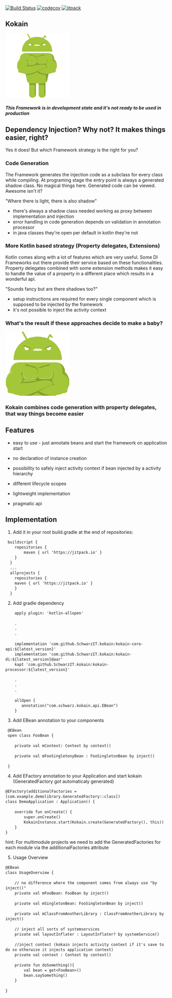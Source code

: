 [![Build Status](https://travis-ci.org/SchwarzIT/kokain.svg?branch=master)](https://travis-ci.org/SchwarzIT/kokain)
[![codecov](https://codecov.io/gh/SchwarzIT/kokain/branch/master/graph/badge.svg)](https://codecov.io/gh/SchwarzIT/kokain)
[![jitpack](https://jitpack.io/v/SchwarzIT/kokain.svg)](https://jitpack.io/#SchwarzIT/kokain)

## Kokain

![Kokain Logo](https://raw.githubusercontent.com/schwarzit/kokain/master/android-robot-jonny-full-200x200.png)

##### This Framework is in development state and it's not ready to be used in production



## Dependency Injection? Why not? It makes things easier, right?

Yes it does! But which Framework strategy is the right for you?

### Code Generation

The Framework generates the injection code as a subclass for every class while compiling. At programing stage the entry point is always a generated shadow class.
No magical things here. Generated code can be viewed. Awesome isn't it?

"Where there is light, there is also shadow"

- there's always a shadow class needed working as proxy between implementation and injection
- error handling in code generation depends on validation in annotation processor
- in java classes they're open per default in kotlin they're not

### More Kotlin based strategy (Property delegates, Extensions)

Kotlin comes along with a lot of features which are very useful. Some DI Frameworks out there provide their service based on these functionalities.
Property delegates combined with some extension methods makes it easy to handle the value of a property in a different place which results in a wonderful api.

"Sounds fancy but are there shadows too?"

- setup instructions are required for every single component which is supposed to be injected by the framework
- it's not possible to inject the activity context


### What's the result if these approaches decide to make a baby?

![Kokain Logo](https://raw.githubusercontent.com/schwarzit/kokain/master/android-robot-jonny-half-200x200.png)

### Kokain combines code generation with property delegates, that way things become easier



## Features

* easy to use - just annotate beans and start the framework on application start

* no declaration of instance creation

* possibility to safely inject activity context if bean injected by a activity hierarchy

* different lifecycle scopes

* lightweight implementation

* pragmatic api



## Implementation

1. Add it in your root build.gradle at the end of repositories:

```
 buildscript {
    repositories {
        maven { url 'https://jitpack.io' }
    }
  }
  ...
  allprojects {
    repositories {
	maven { url 'https://jitpack.io' }
    }
  }
```

2. Add gradle dependency

```
    apply plugin: 'kotlin-allopen'
    
    .
    .
    .
    
    implementation 'com.github.SchwarzIT.kokain:kokain-core-api:${latest_version}'
    implementation 'com.github.SchwarzIT.kokain:kokain-di:${latest_version}@aar'
    kapt 'com.github.SchwarzIT.kokain:kokain-processor:${latest_version}'
    
    .
    .
    .
    
    allOpen {
       annotation("com.schwarz.kokain.api.EBean")
    }
```


3. Add EBean annotation to your components

```
 @EBean
 open class FooBean {

    private val mContext: Context by context()

    private val mFooSingletonyBean : FooSingletonBean by inject()
    
 }
```

4. Add EFactory annotation to your Application and start kokain (GeneratedFactory got automaticaly generated)

```
@EFactory(additionalFactories = [com.example.demolibrary.GeneratedFactory::class])
class DemoApplication : Application() {

    override fun onCreate() {
        super.onCreate()
        KokainInstance.start(Kokain.create(GeneratedFactory(), this))
    }
}
```

hint: For multimodule projects we need to add the GeneratedFactories for each module via the additionalFactories attribute

5. Usage Overview

```
@EBean
class UsageOverview {

    // no difference where the component comes from always use "by inject()"
    private val mFooBean: FooBean by inject()

    private val mSingletonBean: FooSingletonBean by inject()

    private val mClassFromAnotherLibrary : ClassFromAnotherLibrary by inject()

    // inject all sorts of systemservices
    private val layoutInflater : LayoutInflater? by systemService()

    //inject context (kokain injects activity context if it's save to do so otherwise it injects application context)
    private val context : Context by context()

    private fun doSomething(){
        val bean = get<FooBean>()
        bean.saySomething()
    }

}
```
